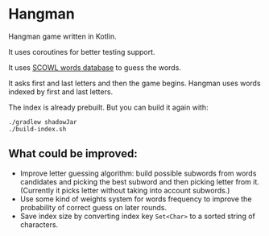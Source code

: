 # Hangman

Hangman game written in Kotlin. 

It uses coroutines for better testing support. 

It uses [SCOWL words database](http://wordlist.aspell.net/) to guess the words.

It asks first and last letters and then the game begins. Hangman uses words indexed by first and last letters.

The index is already prebuilt. But you can build it again with:
```
./gradlew shadowJar
./build-index.sh
```

## What could be improved:
- Improve letter guessing algorithm: build possible subwords from words candidates and picking the best subword and then picking letter from it.(Currently it picks letter without taking into account subwords.)
- Use some kind of weights system for words frequency to improve the probability of correct guess on later rounds.
- Save index size by converting index key `Set<Char>` to a sorted string of characters.

